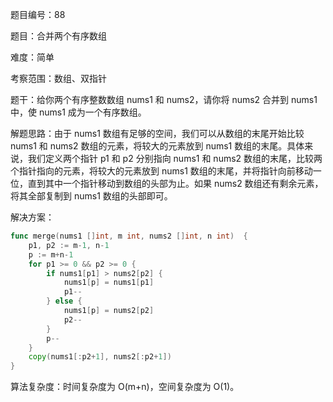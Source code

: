题目编号：88

题目：合并两个有序数组

难度：简单

考察范围：数组、双指针

题干：给你两个有序整数数组 nums1 和 nums2，请你将 nums2 合并到 nums1 中，使 nums1 成为一个有序数组。

解题思路：由于 nums1 数组有足够的空间，我们可以从数组的末尾开始比较 nums1 和 nums2 数组的元素，将较大的元素放到 nums1 数组的末尾。具体来说，我们定义两个指针 p1 和 p2 分别指向 nums1 和 nums2 数组的末尾，比较两个指针指向的元素，将较大的元素放到 nums1 数组的末尾，并将指针向前移动一位，直到其中一个指针移动到数组的头部为止。如果 nums2 数组还有剩余元素，将其全部复制到 nums1 数组的头部即可。

解决方案：

```go
func merge(nums1 []int, m int, nums2 []int, n int)  {
    p1, p2 := m-1, n-1
    p := m+n-1
    for p1 >= 0 && p2 >= 0 {
        if nums1[p1] > nums2[p2] {
            nums1[p] = nums1[p1]
            p1--
        } else {
            nums1[p] = nums2[p2]
            p2--
        }
        p--
    }
    copy(nums1[:p2+1], nums2[:p2+1])
}
```

算法复杂度：时间复杂度为 O(m+n)，空间复杂度为 O(1)。